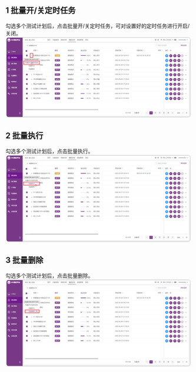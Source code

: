 ## 1 批量开/关定时任务
勾选多个测试计划后，点击批量开/关定时任务，可对设置好的定时任务进行开启/关闭。
![!批量开/关定时任务](../../../img/track/批量开关定时任务.png)	

## 2 批量执行
勾选多个测试计划后，点击批量执行。
![!批量开/关定时任务](../../../img/track/批量执行.png)	

## 3 批量删除
勾选多个测试计划后，点击批量删除。
![!批量开/关定时任务](../../../img/track/批量删除.png)	